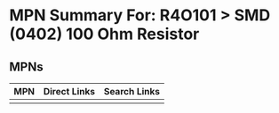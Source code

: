 



# MPN Summary For: R4O101 > SMD (0402) 100 Ohm Resistor

## MPNs
  

|MPN|Direct Links|Search Links|
| :--- | :--- | :--- |
||||
